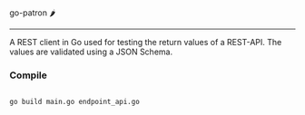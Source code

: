 go-patron 🌶️

- - -

A REST client in Go used for testing the return values of a REST-API.
The values are validated using a JSON Schema.


### Compile

```bash

go build main.go endpoint_api.go

```


